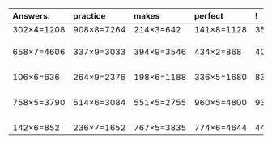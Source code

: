 | Answers: | practice | makes | perfect | ! |
| :--- | :--- | :--- | :--- | :--- |
| 302×4=1208 | 908×8=7264 | 214×3=642 | 141×8=1128 | 359×8=2872 | 
|   |   |   |   |   | 
|   |   |   |   |   | 
|   |   |   |   |   | 
| 658×7=4606 | 337×9=3033 | 394×9=3546 | 434×2=868 | 401×8=3208 | 
|   |   |   |   |   | 
|   |   |   |   |   | 
|   |   |   |   |   | 
|   |   |   |   |   | 
| 106×6=636 | 264×9=2376 | 198×6=1188 | 336×5=1680 | 832×2=1664 | 
|   |   |   |   |   | 
|   |   |   |   |   | 
|   |   |   |   |   | 
|   |   |   |   |   | 
| 758×5=3790 | 514×6=3084 | 551×5=2755 | 960×5=4800 | 937×4=3748 | 
|   |   |   |   |   | 
|   |   |   |   |   | 
|   |   |   |   |   | 
|   |   |   |   |   | 
| 142×6=852 | 236×7=1652 | 767×5=3835 | 774×6=4644 | 443×9=3987 | 
